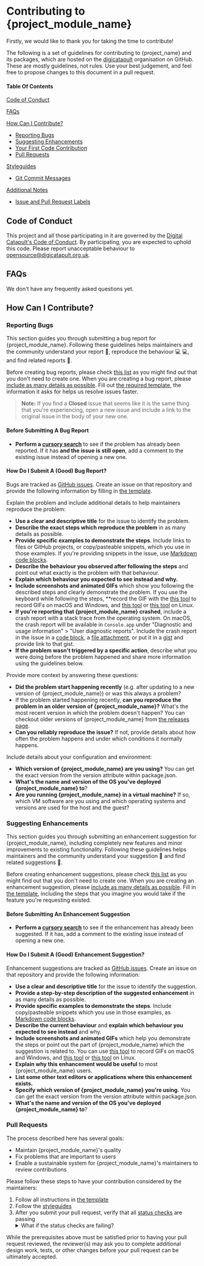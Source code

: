 # Contributing to {project_module_name}

Firstly, we would like to thank you for taking the time to contribute!

The following is a set of guidelines for contributing to {project_name} and its packages, which are hosted on the [digicatapult](https://github.com/digicatapult) organisation on GitHub. These are mostly guidelines, not rules. Use your best judgement, and feel free to propose changes to this document in a pull request.

#### Table Of Contents

[Code of Conduct](#code-of-conduct)

[FAQs](#FAQs)

[How Can I Contribute?](#how-can-i-contribute)

- [Reporting Bugs](#reporting-bugs)
- [Suggesting Enhancements](#suggesting-enhancements)
- [Your First Code Contribution](#your-first-code-contribution)
- [Pull Requests](#pull-requests)

[Styleguides](#styleguides)

- [Git Commit Messages](#git-commit-messages)

[Additional Notes](#additional-notes)

- [Issue and Pull Request Labels](#issue-and-pull-request-labels)

## Code of Conduct

This project and all those participating in it are governed by the [Digital Catapult's Code of Conduct](CODE_OF_CONDUCT.md). By participating, you are expected to uphold this code. Please report unacceptable behaviour to [opensource@digicatapult.org.uk](mailto:opensource@digicatapult.org.uk?subject={project_name}).

## FAQs

We don't have any frequently asked questions yet.

## How Can I Contribute?

### Reporting Bugs

This section guides you through submitting a bug report for {project_module_name}. Following these guidelines helps maintainers and the community understand your report :pencil:, reproduce the behaviour :computer: :computer:, and find related reports :mag_right:.

Before creating bug reports, please check [this list](#before-submitting-a-bug-report) as you might find out that you don't need to create one. When you are creating a bug report, please [include as many details as possible](#how-do-i-submit-a-good-bug-report). Fill out [the required template](https://github.com/digicatapult/{project_module_name}/blob/main/.github/ISSUE_TEMPLATE/bug_report.md), the information it asks for helps us resolve issues faster.

> **Note:** If you find a **Closed** issue that seems like it is the same thing that you're experiencing, open a new issue and include a link to the original issue in the body of your new one.

#### Before Submitting A Bug Report

- **Perform a [cursory search](https://github.com/search?q=+is%3Aissue+user%3A{project_module_name})** to see if the problem has already been reported. If it has **and the issue is still open**, add a comment to the existing issue instead of opening a new one.

#### How Do I Submit A (Good) Bug Report?

Bugs are tracked as [GitHub issues](https://guides.github.com/features/issues/). Create an issue on that repository and provide the following information by filling in [the template](https://github.com/digicatapult/{project_module_name}/blob//main/.github/ISSUE_TEMPLATE/bug_report.md).

Explain the problem and include additional details to help maintainers reproduce the problem:

- **Use a clear and descriptive title** for the issue to identify the problem.
- **Describe the exact steps which reproduce the problem** in as many details as possible.
- **Provide specific examples to demonstrate the steps**. Include links to files or GitHub projects, or copy/pasteable snippets, which you use in those examples. If you're providing snippets in the issue, use [Markdown code blocks](https://help.github.com/articles/markdown-basics/#multiple-lines).
- **Describe the behaviour you observed after following the steps** and point out what exactly is the problem with that behaviour.
- **Explain which behaviour you expected to see instead and why.**
- **Include screenshots and animated GIFs** which show you following the described steps and clearly demonstrate the problem. If you use the keyboard while following the steps, \*\*record the GIF with the [this tool](https://www.cockos.com/licecap/) to record GIFs on macOS and Windows, and [this tool](https://github.com/colinkeenan/silentcast) or [this tool](https://github.com/Xaviju/byzanzUI) on Linux.
- **If you're reporting that {project_module_name} crashed**, include a crash report with a stack trace from the operating system. On macOS, the crash report will be available in `Console.app` under "Diagnostic and usage information" > "User diagnostic reports". Include the crash report in the issue in a [code block](https://help.github.com/articles/markdown-basics/#multiple-lines), a [file attachment](https://help.github.com/articles/file-attachments-on-issues-and-pull-requests/), or put it in a [gist](https://gist.github.com/) and provide link to that gist.
- **If the problem wasn't triggered by a specific action**, describe what you were doing before the problem happened and share more information using the guidelines below.

Provide more context by answering these questions:

- **Did the problem start happening recently** (e.g. after updating to a new version of {project_module_name}) or was this always a problem?
- If the problem started happening recently, **can you reproduce the problem in an older version of {project_module_name}?** What's the most recent version in which the problem doesn't happen? You can checkout older versions of {project_module_name} from [the releases page](https://github.com/digicatapult/{project_module_name}/releases).
- **Can you reliably reproduce the issue?** If not, provide details about how often the problem happens and under which conditions it normally happens.

Include details about your configuration and environment:

- **Which version of {project_module_name} are you using?** You can get the exact version from the version attribute within package.json.
- **What's the name and version of the OS you've deployed {project_module_name} to**?
- **Are you running {project_module_name} in a virtual machine?** If so, which VM software are you using and which operating systems and versions are used for the host and the guest?

### Suggesting Enhancements

This section guides you through submitting an enhancement suggestion for {project_module_name}, including completely new features and minor improvements to existing functionality. Following these guidelines helps maintainers and the community understand your suggestion :pencil: and find related suggestions :mag_right:.

Before creating enhancement suggestions, please check [this list](#before-submitting-an-enhancement-suggestion) as you might find out that you don't need to create one. When you are creating an enhancement suggestion, please [include as many details as possible](#how-do-i-submit-a-good-enhancement-suggestion). Fill in [the template](https://github.com/digicatapult/{project_module_name}/blob/main/.github/ISSUE_TEMPLATE/feature_request.md), including the steps that you imagine you would take if the feature you're requesting existed.

#### Before Submitting An Enhancement Suggestion

- **Perform a [cursory search](https://github.com/search?q=+is%3Aissue+user%3A{project_module_name})** to see if the enhancement has already been suggested. If it has, add a comment to the existing issue instead of opening a new one.

#### How Do I Submit A (Good) Enhancement Suggestion?

Enhancement suggestions are tracked as [GitHub issues](https://guides.github.com/features/issues/). Create an issue on that repository and provide the following information:

- **Use a clear and descriptive title** for the issue to identify the suggestion.
- **Provide a step-by-step description of the suggested enhancement** in as many details as possible.
- **Provide specific examples to demonstrate the steps**. Include copy/pasteable snippets which you use in those examples, as [Markdown code blocks](https://help.github.com/articles/markdown-basics/#multiple-lines).
- **Describe the current behaviour** and **explain which behaviour you expected to see instead** and why.
- **Include screenshots and animated GIFs** which help you demonstrate the steps or point out the part of {project_module_name} which the suggestion is related to. You can use [this tool](https://www.cockos.com/licecap/) to record GIFs on macOS and Windows, and [this tool](https://github.com/colinkeenan/silentcast) or [this tool](https://github.com/GNOME/byzanz) on Linux.
- **Explain why this enhancement would be useful** to most {project_module_name} users.
- **List some other text editors or applications where this enhancement exists.**
- **Specify which version of {project_module_name} you're using.** You can get the exact version from the version attribute within package.json.
- **What's the name and version of the OS you've deployed {project_module_name} to**?

### Pull Requests

The process described here has several goals:

- Maintain {project_module_name}'s quality
- Fix problems that are important to users
- Enable a sustainable system for {project_module_name}'s maintainers to review contributions

Please follow these steps to have your contribution considered by the maintainers:

1. Follow all instructions in [the template](.github/PULL_REQUEST_TEMPLATE.md)
2. Follow the [styleguides](#styleguides)
3. After you submit your pull request, verify that all [status checks](https://help.github.com/articles/about-status-checks/) are passing <details><summary>What if the status checks are failing?</summary>If a status check is failing, and you believe that the failure is unrelated to your change, please leave a comment on the pull request explaining why you believe the failure is unrelated. A maintainer will re-run the status check for you. If we conclude that the failure was a false positive, then we will open an issue to track that problem with our status check suite.</details>

While the prerequisites above must be satisfied prior to having your pull request reviewed, the reviewer(s) may ask you to complete additional design work, tests, or other changes before your pull request can be ultimately accepted.
